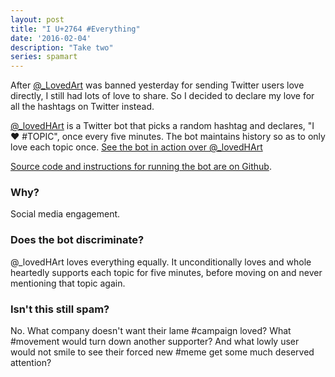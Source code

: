 ```yaml
---
layout: post
title: "I U+2764 #Everything"
date: '2016-02-04'
description: "Take two"
series: spamart
---
```


After [@_LovedArt](/i-u2764-everyone/) was banned yesterday for sending Twitter users love directly, I still had lots of love to share. So I decided to declare my love for all the hashtags on Twitter instead.

[@_lovedHArt][_lovedhart] is a Twitter bot that picks a random hashtag and declares, "I ❤️ #TOPIC", once every five minutes. The bot maintains history so as to only love each topic once. [See the bot in action over @_lovedHArt][_lovedhart]

[Source code and instructions for running the bot are on Github][src].

### Why?
Social media engagement.

### Does the bot discriminate?
@_lovedHArt loves everything equally. It unconditionally loves and whole heartedly supports each topic for five minutes, before moving on and never mentioning that topic again.

### Isn't this still spam?
No. What company doesn't want their lame #campaign loved? What #movement would turn down another supporter? And what lowly user would not smile to see their forced new #meme get some much deserved attention?


[_lovedhart]: https://twitter.com/_lovedhart
[src]: https://github.com/mattbierner/i-u2764-everything

